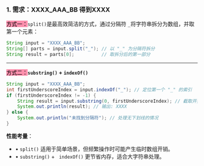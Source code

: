 ### 1.    需求：XXXX_AAA_BB 得到XXXX
<mark style="background: #FF5582A6;">方式一：</mark>`split()`是最高效简洁的方式，通过分隔符 `_`将字符串拆分为数组，并取第一个元素：
```java
String input = "XXXX_AAA_BB";
String[] parts = input.split("_"); // 以 "_" 为分隔符拆分
String result = parts[0];          // 取拆分后的第一部分
```
---
<mark style="background: #FF5582A6;">方式二：</mark>**`substring()` + `indexOf()`**
```java
String input = "XXXX_AAA_BB";
int firstUnderscoreIndex = input.indexOf("_"); // 定位第一个 "_" 的索引
if (firstUnderscoreIndex != -1) {
    String result = input.substring(0, firstUnderscoreIndex); // 截取开头到 "_" 前的子串
    System.out.println(result); // 输出: XXXX
} else {
    System.out.println("未找到分隔符"); // 处理无下划线的情况
}
```
**性能考量**​：
- • `split()` 适用于简单场景，但频繁操作时可能产生临时数组开销。
- • ` substring() ` + ` indexOf()` 更节省内存，适合大字符串处理。